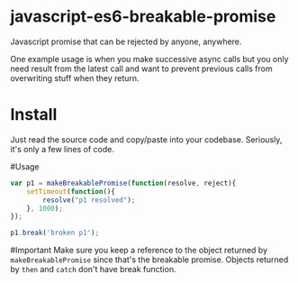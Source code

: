 # javascript-es6-breakable-promise
Javascript promise that can be rejected by anyone, anywhere. 

One example usage is when you make successive async calls but you only need result from the latest call and want to prevent previous calls from overwriting stuff when they return.

# Install
Just read the source code and copy/paste into your codebase. Seriously, it's only a few lines of code.

#Usage
```js
var p1 = makeBreakablePromise(function(resolve, reject){
	setTimeout(function(){
		resolve("p1 resolved");
	}, 1000);
});

p1.break('broken p1');
```
#Important
Make sure you keep a reference to the object returned by ```makeBreakablePromise``` since that's the breakable promise. Objects returned by ```then``` and ```catch``` don't have break function.
